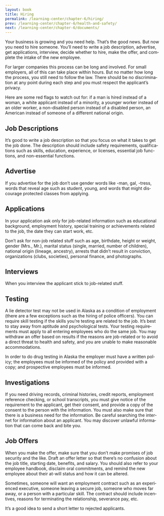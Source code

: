 ```yaml
---
layout: book
title: Hiring
permalink: /learning-center/chapter-6/hiring/
prev: /learning-center/chapter-6/health-and-safety/
next: /learning-center/chapter-6/documents/
---
```


Your busi­ness is grow­ing and you need help. That’s the good news. But now you need to hire some­one. You’ll need to write a job descrip­tion, adver­tise, get appli­ca­tions, inter­view, decide whether to hire, make the offer, and com­plete the intake of the new employee.

For larger com­pa­nies this process can be long and involved. For small employ­ers, all of this can take place within hours. But no mat­ter how long the process, you still need to fol­low the law. There should be no dis­crim­i­na­tion at any point dur­ing each step and you must respect the applicant’s privacy.

Here are some red flags to watch out for: if a man is hired instead of a woman, a white appli­cant instead of a minor­ity, a younger worker instead of an older worker, a non-disabled per­son instead of a dis­abled per­son, an Amer­i­can instead of some­one of a dif­fer­ent national origin.

<h2>Job Descrip­tions</h2>

It’s good to write a job descrip­tion so that you focus on what it takes to get the job done. The descrip­tion should include safety require­ments, qual­i­fi­ca­tions such as skills, edu­ca­tion, expe­ri­ence, or licenses, essen­tial job func­tions, and non-essential functions.

<h2>Adver­tise</h2>

If you adver­tise for the job don’t use gen­der words like -man, gal, -tress, words that reveal age such as stu­dent, young, and words that might dis­cour­age pro­tected classes from applying.

<h2>Appli­ca­tions</h2> 

In your appli­ca­tion ask only for job-related infor­ma­tion such as edu­ca­tional back­ground, employ­ment his­tory, spe­cial train­ing or achieve­ments related to the job, the date they can start work, etc.

Don’t ask for non-job related stuff such as age, birth­date, height or weight, gen­der (Mrs., Mr.), mar­i­tal sta­tus (sin­gle, mar­ried, num­ber of chil­dren), national ori­gin (lin­eage, ances­try), arrests that didn’t result in con­vic­tion, orga­ni­za­tions (clubs, soci­eties), per­sonal finance, and photographs.

<h2>Inter­views</h2> 

When you inter­view the appli­cant stick to job-related stuff.

<h2>Test­ing</h2> 

A lie detec­tor test may not be used in Alaska as a con­di­tion of employ­ment (there are a few excep­tions such as the hir­ing of police offi­cers). You can require skill test­ing if the skills you’re test­ing are related to the job. It’s best to stay away from apti­tude and psy­cho­log­i­cal tests. Your test­ing require­ments must apply to all enter­ing employ­ees who do the same job. You may with­draw an offer based on results if the rea­sons are job-related or to avoid a direct threat to health and safety, and you are unable to make rea­son­able accommodations.

In order to do drug test­ing in Alaska the employer must have a writ­ten pol­icy; the employ­ees must be informed of the pol­icy and pro­vided with a copy; and prospec­tive employ­ees must be informed.

<h2>Inves­ti­ga­tions</h2> 

If you need dri­ving records, crim­i­nal his­to­ries, credit reports, employ­ment ref­er­ence check­ing, or school tran­scripts, you must give notice of the require­ment to the appli­cant, get their con­sent, and pro­vide a copy of the con­sent to the per­son with the infor­ma­tion. You must also make sure that there is a busi­ness need for the infor­ma­tion. Be care­ful search­ing the inter­net for infor­ma­tion about an appli­cant. You may dis­cover unlaw­ful infor­ma­tion that can come back and bite you.

<h2>Job Offers</h2> 

When you make the offer, make sure that you don’t make promises of job secu­rity and the like. Draft an offer let­ter so that there’s no con­fu­sion about the job title, start­ing date, ben­e­fits, and salary. You should also refer to your employee hand­book, dis­claim oral com­mit­ments, and remind the new employee about their at-will sta­tus and how it can be altered.

Some­times, some­one will want an employ­ment con­tract such as an expe­ri­enced exec­u­tive, some­one leav­ing a secure job, some­one who moves far away, or a per­son with a par­tic­u­lar skill. The con­tract should include incen­tives, rea­sons for ter­mi­nat­ing the rela­tion­ship, sev­er­ance pay, etc.

It’s a good idea to send a short let­ter to rejected applicants.